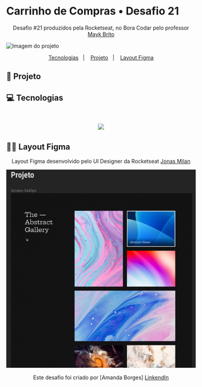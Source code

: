 # Carrinho de Compras • Desafio 21

<p align="center"> Desafio #21 produzidos pela Rocketseat, no Bora Codar pelo professor <a href="https://github.com/maykbrito" target="_blank">Mayk Brito</a></p>

![Imagem do projeto](https://github.com/amandadecassiaborges/Carrinho-de-Compras/assets/67706498/7ac6e99e-c081-4143-9c75-e9fee928c444)

<p align="center">
  <a href="#-projeto">Tecnologias</a>&nbsp;&nbsp;&nbsp;|&nbsp;&nbsp;&nbsp;
  <a href="#-tecnologias">Projeto</a>&nbsp;&nbsp;&nbsp;|&nbsp;&nbsp;&nbsp;
  <a href="#-layout">Layout Figma</a>
</p>

## 🤍 Projeto


## 💻 Tecnologias
<div style="display: inline_block"><br>
<p align="center">
  <a href="https://skillicons.dev">
    <img src="https://skillicons.dev/icons?i=css,figma,git,github,html,js,vscode" />
  </a>
</p>          
</div>

## 👩‍💻 Layout Figma
<p align="center"> Layout Figma desenvolvido pelo UI Designer da Rocketseat <a href="https://jonasmilan.cc/" target="_blank">Jonas Milan</a></p>
<p align="center">
  <img src="https://raw.githubusercontent.com/amandadecassiaborges/GaleriaHover/main/ImagemFigma.png" alt="Imagem do Figma">
</p>


<p align="center"> Este desafio foi criado por [Amanda Borges] <a href="https://www.linkedin.com/in/amandadecassiaborges/" target="_blank">LinkendIn</a> </p>
